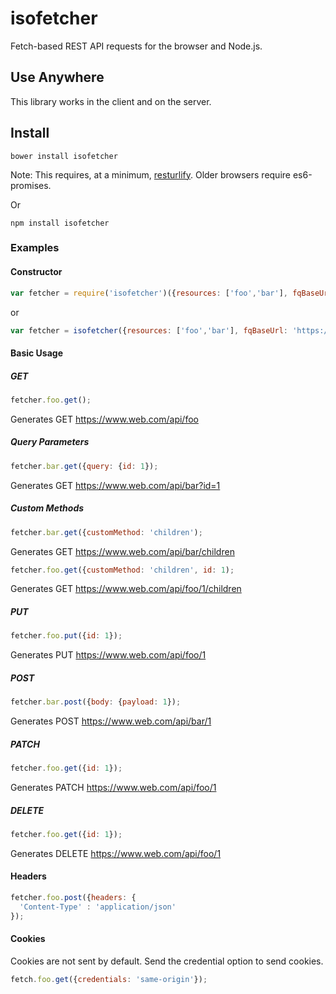 # isofetcher
Fetch-based REST API requests for the browser and Node.js. 

## Use Anywhere
This library works in the client and on the server.  

## Install
````
bower install isofetcher
````
Note: This requires, at a minimum, [resturlify](https://github.com/ZeroMcMuffin/resturlify). Older browsers require es6-promises.

Or

````
npm install isofetcher
````

### Examples
#### Constructor
```javascript
var fetcher = require('isofetcher')({resources: ['foo','bar'], fqBaseUrl: 'https://www.web.com/api'});
```
or
```javascript
var fetcher = isofetcher({resources: ['foo','bar'], fqBaseUrl: 'https://www.web.com/api'});
```

#### Basic Usage
##### GET
```javascript
fetcher.foo.get();
```
Generates GET https://www.web.com/api/foo

##### Query Parameters
```javascript
fetcher.bar.get({query: {id: 1});
```
Generates GET https://www.web.com/api/bar?id=1

##### Custom Methods
```javascript
fetcher.bar.get({customMethod: 'children');
```
Generates GET https://www.web.com/api/bar/children

```javascript
fetcher.foo.get({customMethod: 'children', id: 1);
```
Generates GET https://www.web.com/api/foo/1/children

##### PUT
```javascript
fetcher.foo.put({id: 1});
```
Generates PUT https://www.web.com/api/foo/1

##### POST
```javascript
fetcher.bar.post({body: {payload: 1});
```
Generates POST https://www.web.com/api/bar/1

##### PATCH
```javascript
fetcher.foo.get({id: 1});
```
Generates PATCH https://www.web.com/api/foo/1

##### DELETE
```javascript
fetcher.foo.get({id: 1});
```
Generates DELETE https://www.web.com/api/foo/1

#### Headers
```javascript
fetcher.foo.post({headers: {
  'Content-Type' : 'application/json'
});
```

#### Cookies
Cookies are not sent by default.  Send the credential option to send cookies.
```javascript
fetch.foo.get({credentials: 'same-origin'});
```

